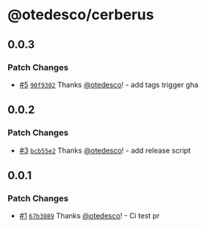 # @otedesco/cerberus

## 0.0.3

### Patch Changes

- [#5](https://github.com/otedesco/cerberus/pull/5) [`90f9302`](https://github.com/otedesco/cerberus/commit/90f9302591073e007b9aa87d1f75f7498eb8df95) Thanks [@otedesco](https://github.com/otedesco)! - add tags trigger gha

## 0.0.2

### Patch Changes

- [#3](https://github.com/otedesco/cerberus/pull/3) [`bcb55e2`](https://github.com/otedesco/cerberus/commit/bcb55e237fadaaece26817b9b307b46d02af61ec) Thanks [@otedesco](https://github.com/otedesco)! - add release script

## 0.0.1

### Patch Changes

- [#1](https://github.com/otedesco/cerberus/pull/1) [`67b3889`](https://github.com/otedesco/cerberus/commit/67b38898d6f53312a5ad540975b55280e57ecb2e) Thanks [@otedesco](https://github.com/otedesco)! - Ci test pr
